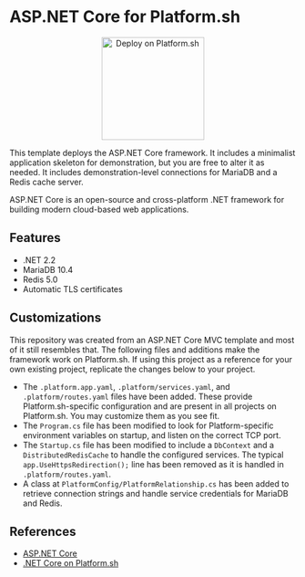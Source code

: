 # ASP.NET Core for Platform.sh

<p align="center">
<a href="https://console.platform.sh/projects/create-project?template=https://raw.githubusercontent.com/platformsh/template-builder/master/templates/aspnet-core/.platform.template.yaml&utm_content=aspnet-core&utm_source=github&utm_medium=button&utm_campaign=deploy_on_platform">
    <img src="https://platform.sh/images/deploy/lg-blue.svg" alt="Deploy on Platform.sh" width="180px" />
</a>
</p>

This template deploys the ASP.NET Core framework. It includes a minimalist application skeleton for demonstration, but you are free to alter it as needed.  It includes demonstration-level connections for MariaDB and a Redis cache server.

ASP.NET Core is an open-source and cross-platform .NET framework for building modern cloud-based web applications.

## Features

* .NET 2.2
* MariaDB 10.4
* Redis 5.0
* Automatic TLS certificates

## Customizations

This repository was created from an ASP.NET Core MVC template and most of it still resembles that. The following files and additions make the framework work on Platform.sh. If using this project as a reference for your own existing project, replicate the changes below to your project.

* The `.platform.app.yaml`, `.platform/services.yaml`, and `.platform/routes.yaml` files have been added. These provide Platform.sh-specific configuration and are present in all projects on Platform.sh. You may customize them as you see fit.
* The `Program.cs` file has been modified to look for Platform-specific environment variables on startup, and listen on the correct TCP port.
* The `Startup.cs` file has been modified to include a `DbContext` and a `DistributedRedisCache` to handle the configured services. The typical `app.UseHttpsRedirection();` line has been removed as it is handled in `.platform/routes.yaml`.
* A class at `PlatformConfig/PlatformRelationship.cs` has been added to retrieve connection strings and handle service credentials for MariaDB and Redis.


## References

* [ASP.NET Core](https://docs.microsoft.com/en-us/aspnet/core/?view=aspnetcore-2.2)
* [.NET Core on Platform.sh](https://docs.platform.sh/languages/dotnet.html)
